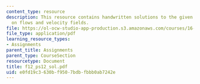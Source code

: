 ```yaml
---
content_type: resource
description: This resource contains handwritten solutions to the given problem set
  on flows and velocity fields.
file: https://ol-ocw-studio-app-production.s3.amazonaws.com/courses/16-01-unified-engineering-i-ii-iii-iv-fall-2005-spring-2006/e0fd19c3630bf9507bdbfbbb0ab7242e_f12_ps12_sol.pdf
file_type: application/pdf
learning_resource_types:
- Assignments
parent_title: Assignments
parent_type: CourseSection
resourcetype: Document
title: f12_ps12_sol.pdf
uid: e0fd19c3-630b-f950-7bdb-fbbb0ab7242e
---
```

